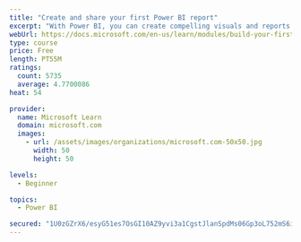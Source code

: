 ```yaml
---
title: "Create and share your first Power BI report"
excerpt: "With Power BI, you can create compelling visuals and reports. In this module, you learn how to use Power BI Desktop to connect to data, build visuals, and create a report that you can share with others in your organization. You then learn how to publish the report to the Power BI service, so that others can see your insights and benefit from your work."
webUrl: https://docs.microsoft.com/en-us/learn/modules/build-your-first-power-bi-report/
type: course
price: Free
length: PT55M
ratings:
  count: 5735
  average: 4.7700086
heat: 54

provider:
  name: Microsoft Learn
  domain: microsoft.com
  images:
    - url: /assets/images/organizations/microsoft.com-50x50.jpg
      width: 50
      height: 50

levels:
  - Beginner

topics:
  - Power BI

secured: "1U0zGZrX6/esyG51es7OsGI10AZ9yvi3a1CgstJlanSpdMs06Gp3oL752mS6ix5QlVNhjFqIx50zHV1bpDrucOQlAQPJp9kEHPeOn/szruRURTGmzxY1MYSd/DyGApA8AQPKM7vpOI7Y89qYWmfG3QKZ3x9PCESyym2hEHzU1xRejJjDsdzlXG+cnO+Q5fMIt9NO0QHU3glHvSeN/uABaOfM0j7VlhqspNie/EbVxj0zDCXy1rFhW9nnC6F32ctsQIugAYbvpmrrWmT8NpFBnBVa/feYb4Ev6VBVd3xDJ03P/B/SM56Hj4fwWwjFbhwzVN/GYTI/HzbGcnEBY4cER/jjuR4y4vNvITRR+Xb9b5SXCbpnPOMbckmTv7rABS5Es84jXe3ERPaNJzgUNeZhnT/JouP9vLFwfOyfd0eGEfA=;N6nOqFJnrk9CindYoUm5lA=="
---
```


